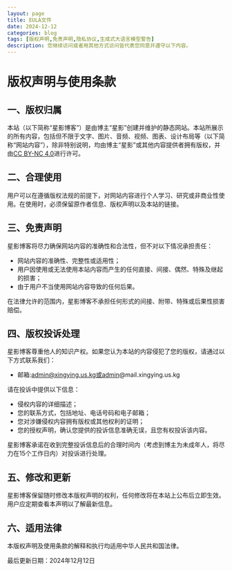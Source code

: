 ```yaml
---
layout: page
title: EULA文件
date: 2024-12-12
categories: blog
tags: [版权声明,免责声明,隐私协议,生成式大语言模型警告]
description: 您继续访问或者用其他方式访问皆代表您同意并遵守以下内容。
---
```



# 版权声明与使用条款

## 一、版权归属
本站（以下简称“星影博客”）是由博主“星影”创建并维护的静态网站。本站所展示的所有内容，包括但不限于文字、图片、音频、视频、图表、设计布局等（以下简称“网站内容”），除非特别说明，均由博主“星影”或其他内容提供者拥有版权，并由[CC BY-NC 4.0](https://creativecommons.org/licenses/by-nc/4.0/)进行许可。
 

## 二、合理使用
用户可以在遵循版权法规的前提下，对网站内容进行个人学习、研究或非商业性使用。在使用时，必须保留原作者信息、版权声明以及本站的链接。

## 三、免责声明
星影博客将尽力确保网站内容的准确性和合法性，但不对以下情况承担责任：
- 网站内容的准确性、完整性或适用性；
- 用户因使用或无法使用本站内容而产生的任何直接、间接、偶然、特殊及继起的损害；
- 由于用户不当使用网站内容导致的任何后果。

在法律允许的范围内，星影博客不承担任何形式的间接、附带、特殊或后果性损害赔偿。

## 四、版权投诉处理
星影博客尊重他人的知识产权。如果您认为本站的内容侵犯了您的版权，请通过以下方式联系我们：
- 邮箱:admin@xingying.us.kg或admin@mail.xingying.us.kg

请在投诉中提供以下信息：
- 侵权内容的详细描述；
- 您的联系方式，包括地址、电话号码和电子邮箱；
- 您对涉嫌侵权内容拥有版权或其他权利的证明；
- 您的授权声明，确认您提供的投诉信息准确无误，且您有权投诉该内容。

星影博客承诺在收到完整投诉信息后的合理时间内（考虑到博主为未成年人，将尽力在15个工作日内）对投诉进行处理。

## 五、修改和更新
星影博客保留随时修改本版权声明的权利，任何修改将在本站上公布后立即生效。用户应定期查看本声明以了解最新信息。

## 六、适用法律
本版权声明及使用条款的解释和执行均适用中华人民共和国法律。

最后更新日期：2024年12月12日
